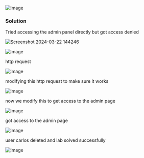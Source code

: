 ![image](https://github.com/RahulMMenon011/PortSwigger_Labs/assets/140642506/8329a44c-ee61-41e1-b227-05728be62b3b)

### Solution

Tried accessing the admin panel directly but got access denied

![Screenshot 2024-03-22 144246](https://github.com/RahulMMenon011/PortSwigger_Labs/assets/140642506/957596ca-7ce0-4bd0-b92a-dab82aa3c12d)

![image](https://github.com/RahulMMenon011/PortSwigger_Labs/assets/140642506/785979fd-f1eb-4d41-8873-78e88690dfaf)

http request

![image](https://github.com/RahulMMenon011/PortSwigger_Labs/assets/140642506/fd2e0687-4af1-4d33-8fba-2bcb733d9cae)

modifying this http request to make sure it works

![image](https://github.com/RahulMMenon011/PortSwigger_Labs/assets/140642506/934e30f9-fc04-4b75-97d0-f27deece4a55)

now we modify this to get access to the admin page

![image](https://github.com/RahulMMenon011/PortSwigger_Labs/assets/140642506/df70044c-ddbd-40b5-a371-3e0d648acf43)

got access to the admin page

![image](https://github.com/RahulMMenon011/PortSwigger_Labs/assets/140642506/d55e5e67-5a0d-46b0-99c7-fb2c48774002)

user carlos deleted and lab solved successfully

![image](https://github.com/RahulMMenon011/PortSwigger_Labs/assets/140642506/cd020e5f-5170-444d-b5cb-530436915317)

